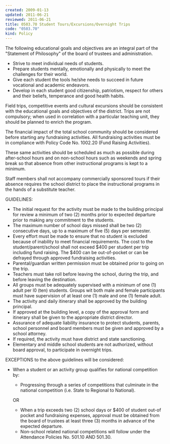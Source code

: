 ```yaml
---
created: 2009-01-13
updated: 2011-06-21
reviewed: 2011-06-21
title: 0503.70 Student Tours/Excursions/Overnight Trips
code: "0503.70"
kind: Policy
---
```


The following educational goals and objectives are an integral part of the "Statement of Philosophy" of the board of trustees and administration.

- Strive to meet individual needs of students.
- Prepare students mentally, emotionally and physically to meet the challenges for their world.
- Give each student the tools he/she needs to succeed in future vocational and academic endeavors.
- Develop in each student good citizenship, patriotism, respect for others and their beliefs, temperance and good health habits.

Field trips, competitive events and cultural excursions should be consistent with the educational goals and objectives of the district. Trips are not compulsory; when used in correlation with a particular teaching unit, they should be planned to enrich the program.

The financial impact of the total school community should be considered before starting any fundraising activities. All fundraising activities must be in compliance with Policy Code No. 1002.20 (Fund Raising Activities).

These same activities should be scheduled as much as possible during after-school hours and on non-school hours such as weekends and spring break so that absence from other instructional programs is kept to a minimum.

Staff members shall not accompany commercially sponsored tours if their absence requires the school district to place the instructional programs in the hands of a substitute teacher.

GUIDELINES:
- The initial request for the activity must be made to the building principal for review a minimum of two (2) months prior to expected departure prior to making any commitment to the students.
- The maximum number of school days missed shall be two (2) consecutive days, up to a maximum of five (5) days per semester.
- Every effort must be made to ensure that no student is excluded because of inability to meet financial requirements. The cost to the student/parent/school shall not exceed $400 per student per trip including fund raising. The $400 can be out-of-pocket or can be defrayed through approved fundraising activities.
- Parental/guardian written permission must be obtained prior to going on the trip.
- Teachers must take roll before leaving the school, during the trip, and before leaving the destination.
- All groups must be adequately supervised with a minimum of one (1) adult per l0 (ten) students. Groups wit both male and female participants must have supervision of at least one (1) male and one (1) female adult.
- The activity and daily itinerary shall be approved by the building principal.
- If approved at the building level, a copy of the approval form and itinerary shall be given to the appropriate district director.
- Assurance of adequate liability insurance to protect students, parents, school personnel and board members must be given and approved by a school attorney.
- If required, the activity must have district and state sanctioning.
- Elementary and middle school students are not authorized, without board approval, to participate in overnight trips.

EXCEPTIONS to the above guidelines will be considered:

- When a student or an activity group qualifies for national competition by:

    - Progressing through a series of competitions that culminate in the national competition (i.e. State to Regional to National).

    OR

    - When a trip exceeds two (2) school days or $400 of student out-of pocket and fundraising expenses, approval must be obtained from the board of trustees at least three (3) months in advance of the expected departure.
    - Non-school related national competitions will follow under the Attendance Policies No. 501.10 AND 501.30.

